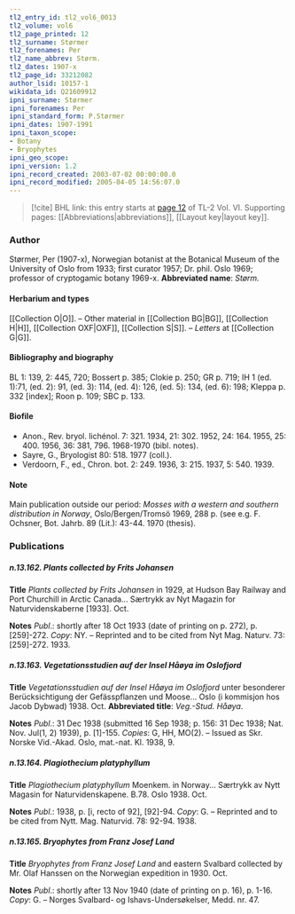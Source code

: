 ```yaml
---
tl2_entry_id: tl2_vol6_0013
tl2_volume: vol6
tl2_page_printed: 12
tl2_surname: Størmer
tl2_forenames: Per
tl2_name_abbrev: Størm.
tl2_dates: 1907-x
tl2_page_id: 33212082
author_lsid: 10157-1
wikidata_id: Q21609912
ipni_surname: Størmer
ipni_forenames: Per
ipni_standard_form: P.Størmer
ipni_dates: 1907-1991
ipni_taxon_scope: 
- Botany
- Bryophytes
ipni_geo_scope: 
ipni_version: 1.2
ipni_record_created: 2003-07-02 00:00:00.0
ipni_record_modified: 2005-04-05 14:56:07.0
---
```



> [!cite] BHL link: this entry starts at [page 12](https://www.biodiversitylibrary.org/page/33212082) of TL-2 Vol. VI.
> Supporting pages: [[Abbreviations|abbreviations]], [[Layout key|layout key]].

### Author

Størmer, Per (1907-x), Norwegian botanist at the Botanical Museum of the University of Oslo from 1933; first curator 1957; Dr. phil. Oslo 1969; professor of cryptogamic botany 1969-x. 
**Abbreviated name**: *Størm.*

#### Herbarium and types

[[Collection O|O]]. – Other material in [[Collection BG|BG]], [[Collection H|H]], [[Collection OXF|OXF]], [[Collection S|S]]. – *Letters* at [[Collection G|G]].

#### Bibliography and biography

BL 1: 139, 2: 445, 720; Bossert p. 385; Clokie p. 250; GR p. 719; IH 1 (ed. 1):71, (ed. 2): 91, (ed. 3): 114, (ed. 4): 126, (ed. 5): 134, (ed. 6): 198; Kleppa p. 332 \[index\]; Roon p. 109; SBC p. 133.

#### Biofile

- Anon., Rev. bryol. lichénol. 7: 321. 1934, 21: 302. 1952, 24: 164. 1955, 25: 400. 1956, 36: 381, 796. 1968-1970 (bibl. notes).
- Sayre, G., Bryologist 80: 518. 1977 (coll.).
- Verdoorn, F., ed., Chron. bot. 2: 249. 1936, 3: 215. 1937, 5: 540. 1939.

#### Note

Main publication outside our period: *Mosses with a western and southern distribution in Norway*, Oslo/Bergen/Tromsö 1969, 288 p. (see e.g. F. Ochsner, Bot. Jahrb. 89 (Lit.): 43-44. 1970 (thesis).

### Publications

##### n.13.162. Plants collected by Frits Johansen

**Title**
*Plants collected by Frits Johansen* in 1929, at Hudson Bay Railway and Port Churchill in Arctic Canada... Særtrykk av Nyt Magazin for Naturvidenskaberne \[1933\]. Oct.

**Notes**
*Publ*.: shortly after 18 Oct 1933 (date of printing on p. 272), p. \[259\]-272. *Copy*: NY. – Reprinted and to be cited from Nyt Mag. Naturv. 73: \[259\]-272. 1933.

##### n.13.163. Vegetationsstudien auf der Insel Håøya im Oslofjord

**Title**
*Vegetationsstudien auf der Insel Håøya im Oslofjord* unter besonderer Berücksichtigung der Gefässpflanzen und Moose... Oslo (i kommisjon hos Jacob Dybwad) 1938. Oct.
**Abbreviated title**: *Veg.-Stud. Håøya*.

**Notes**
*Publ*.: 31 Dec 1938 (submitted 16 Sep 1938; p. 156: 31 Dec 1938; Nat. Nov. Jul(1, 2) 1939), p. \[1\]-155. *Copies*: G, HH, MO(2). – Issued as Skr. Norske Vid.-Akad. Oslo, mat.-nat. Kl. 1938, 9.

##### n.13.164. Plagiothecium platyphyllum

**Title**
*Plagiothecium platyphyllum* Moenkem. in Norway... Særtrykk av Nytt Magasin for Naturvidenskapene. B.78. Oslo 1938. Oct.

**Notes**
*Publ*.: 1938, p. \[i, recto of 92\], \[92\]-94. *Copy*: G. – Reprinted and to be cited from Nytt. Mag. Naturvid. 78: 92-94. 1938.

##### n.13.165. Bryophytes from Franz Josef Land

**Title**
*Bryophytes from Franz Josef Land* and eastern Svalbard collected by Mr. Olaf Hanssen on the Norwegian expedition in 1930. Oct.

**Notes**
*Publ*.: shortly after 13 Nov 1940 (date of printing on p. 16), p. 1-16. *Copy*: G. – Norges Svalbard- og Ishavs-Undersøkelser, Medd. nr. 47.

